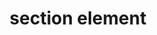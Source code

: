 ---
{
  "title": "section element",
  "description": "Per the HTML AAM spec, a section element will be mapped to the region role if the section element has an accessible name. Otherwise, no corresponding role. Only the `aria-label`, `aria-labelledby`, and `title` attributes can provide an accessible name. ",
  "category": "html",
  "keywords": [
    "section element"
  ],
  "last_test_date": "2019-09-16",
  "test_results_url": "https://a11ysupport.io/tech/html/section_element",
  "test_url": "https://a11ysupport.io/tech/html/section_element",
  "stats": {
    "dragon_win": {
      "chrome": {
        "76": "y"
      }
    },
    "jaws": {
      "chrome": {
        "76-84": "a"
      },
      "ie": {
        "11": "a"
      },
      "firefox": {
        "69-77": "a"
      }
    },
    "narrator": {
      "edge": {
        "44-83": "a"
      }
    },
    "nvda": {
      "chrome": {
        "76-84": "y"
      },
      "firefox": {
        "69-77": "y"
      }
    },
    "orca": {
      "firefox": {
        "69-77": "y"
      }
    },
    "talkback": {
      "and_chr": {
        "76-84": "a"
      }
    },
    "vo_ios": {
      "ios_saf": {
        "12.4.1-13.4.1": "y"
      }
    },
    "vo_macos": {
      "safari": {
        "12.1.2-13.1.1": "y"
      }
    }
  },
  "links": {
    "WHATWG HTML spec for the section element": "https://html.spec.whatwg.org/multipage/sections.html#the-section-element",
    "HTML AAM for the section element": "https://w3c.github.io/html-aam/#el-section",
    "HTML AAM accessible name mapping for the section element": "https://www.w3.org/TR/html-aam-1.0/#section-elements-and-grouping-content-elements-not-listed-elsewhere"
  }
}
---